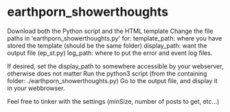 # earthporn_showerthoughts

Download both the Python script and the HTML template
Change the file paths in 'earthporn_showerthoughts.py' for:
  template_path: where you have stored the template (should be the same folder)
  display_path:  want the output file (ep_st.py)
  log_path:      where to put the error and event log files.

If desired, set the display_path to somewhere accessible by your webserver, otherwise does not matter
Run the python3 script (from the containing folder: ./earthporn_showerthoughts.py)
Go to the output file, and display it in your webbrowser.

Feel free to tinker with the settings (minSize, number of posts to get, etc...)
